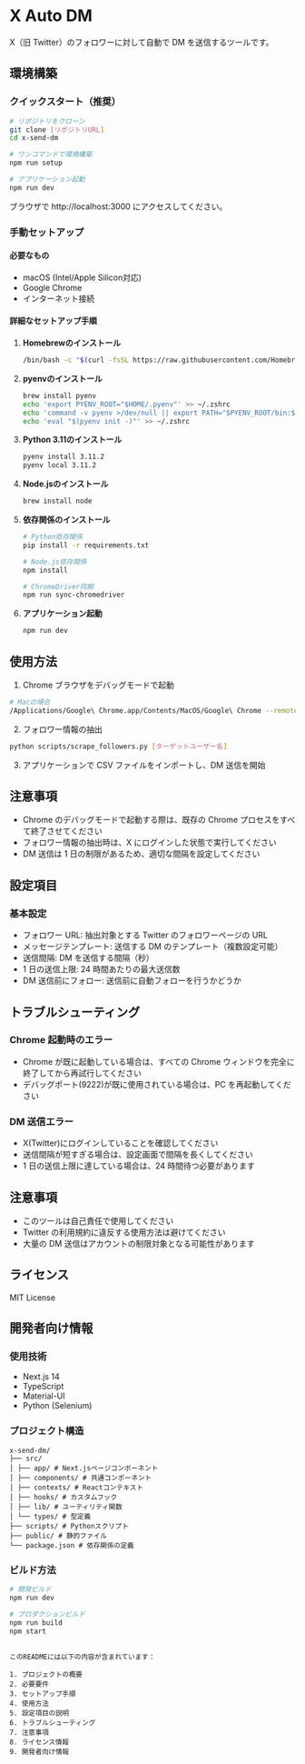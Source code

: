 # X Auto DM

X（旧 Twitter）のフォロワーに対して自動で DM を送信するツールです。

## 環境構築

### クイックスタート（推奨）

```bash
# リポジトリをクローン
git clone [リポジトリURL]
cd x-send-dm

# ワンコマンドで環境構築
npm run setup

# アプリケーション起動
npm run dev
```

ブラウザで http://localhost:3000 にアクセスしてください。

### 手動セットアップ

#### 必要なもの

- macOS (Intel/Apple Silicon対応)
- Google Chrome
- インターネット接続

#### 詳細なセットアップ手順

1. **Homebrewのインストール**
   ```bash
   /bin/bash -c "$(curl -fsSL https://raw.githubusercontent.com/Homebrew/install/HEAD/install.sh)"
   ```

2. **pyenvのインストール**
   ```bash
   brew install pyenv
   echo 'export PYENV_ROOT="$HOME/.pyenv"' >> ~/.zshrc
   echo 'command -v pyenv >/dev/null || export PATH="$PYENV_ROOT/bin:$PATH"' >> ~/.zshrc
   echo 'eval "$(pyenv init -)"' >> ~/.zshrc
   ```

3. **Python 3.11のインストール**
   ```bash
   pyenv install 3.11.2
   pyenv local 3.11.2
   ```

4. **Node.jsのインストール**
   ```bash
   brew install node
   ```

5. **依存関係のインストール**
   ```bash
   # Python依存関係
   pip install -r requirements.txt
   
   # Node.js依存関係
   npm install
   
   # ChromeDriver同期
   npm run sync-chromedriver
   ```

6. **アプリケーション起動**
   ```bash
   npm run dev
   ```

## 使用方法

1. Chrome ブラウザをデバッグモードで起動

```bash
# Macの場合
/Applications/Google\ Chrome.app/Contents/MacOS/Google\ Chrome --remote-debugging-port=9222
```

2. フォロワー情報の抽出

```bash
python scripts/scrape_followers.py [ターゲットユーザー名]
```

3. アプリケーションで CSV ファイルをインポートし、DM 送信を開始

## 注意事項

- Chrome のデバッグモードで起動する際は、既存の Chrome プロセスをすべて終了させてください
- フォロワー情報の抽出時は、X にログインした状態で実行してください
- DM 送信は 1 日の制限があるため、適切な間隔を設定してください

## 設定項目

### 基本設定

- フォロワー URL: 抽出対象とする Twitter のフォロワーページの URL
- メッセージテンプレート: 送信する DM のテンプレート（複数設定可能）
- 送信間隔: DM を送信する間隔（秒）
- 1 日の送信上限: 24 時間あたりの最大送信数
- DM 送信前にフォロー: 送信前に自動フォローを行うかどうか

## トラブルシューティング

### Chrome 起動時のエラー

- Chrome が既に起動している場合は、すべての Chrome ウィンドウを完全に終了してから再試行してください
- デバッグポート(9222)が既に使用されている場合は、PC を再起動してください

### DM 送信エラー

- X(Twitter)にログインしていることを確認してください
- 送信間隔が短すぎる場合は、設定画面で間隔を長くしてください
- 1 日の送信上限に達している場合は、24 時間待つ必要があります

## 注意事項

- このツールは自己責任で使用してください
- Twitter の利用規約に違反する使用方法は避けてください
- 大量の DM 送信はアカウントの制限対象となる可能性があります

## ライセンス

MIT License

## 開発者向け情報

### 使用技術

- Next.js 14
- TypeScript
- Material-UI
- Python (Selenium)

### プロジェクト構造

```
x-send-dm/
├── src/
│ ├── app/ # Next.jsページコンポーネント
│ ├── components/ # 共通コンポーネント
│ ├── contexts/ # Reactコンテキスト
│ ├── hooks/ # カスタムフック
│ ├── lib/ # ユーティリティ関数
│ └── types/ # 型定義
├── scripts/ # Pythonスクリプト
├── public/ # 静的ファイル
└── package.json # 依存関係の定義
```

### ビルド方法

```bash
# 開発ビルド
npm run dev

# プロダクションビルド
npm run build
npm start
```

```

このREADMEには以下の内容が含まれています：

1. プロジェクトの概要
2. 必要要件
3. セットアップ手順
4. 使用方法
5. 設定項目の説明
6. トラブルシューティング
7. 注意事項
8. ライセンス情報
9. 開発者向け情報
```
